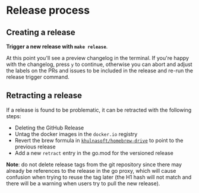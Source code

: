 # Release process


## Creating a release

**Trigger a new release with `make release`**. 

At this point you'll see a preview changelog in the terminal. If you're happy with the 
changelog, press `y` to continue, otherwise you can abort and adjust the labels on the 
PRs and issues to be included in the release and re-run the release trigger command.


## Retracting a release

If a release is found to be problematic, it can be retracted with the following steps:

- Deleting the GitHub Release
- Untag the docker images in the `docker.io` registry
- Revert the brew formula in [`khulnasoft/homebrew-drive`](https://github.com/khulnasoft/homebrew-drive) to point to the previous release
- Add a new `retract` entry in the go.mod for the versioned release

**Note**: do not delete release tags from the git repository since there may already be references to the release
in the go proxy, which will cause confusion when trying to reuse the tag later (the H1 hash will not match and there
will be a warning when users try to pull the new release).
